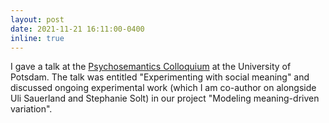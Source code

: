 ```yaml
---
layout: post
date: 2021-11-21 16:11:00-0400
inline: true
---
```


I gave a talk at the <a href="https://www.uni-potsdam.de/en/ling/events">Psychosemantics Colloquium</a> at the University of Potsdam. The talk was entitled "Experimenting with social meaning" and discussed ongoing experimental work (which I am co-author on alongside Uli Sauerland and Stephanie Solt) in our project "Modeling meaning-driven variation".
